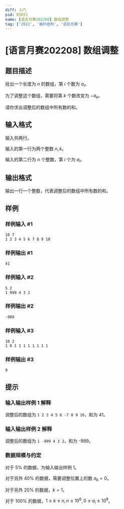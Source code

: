 ```yaml
---
diff: 入门
pid: B3651
name: [语言月赛202208] 数组调整
tag: ['2022', '循环结构', '语言月赛']
---
```

# [语言月赛202208] 数组调整
## 题目描述

给出一个长度为 $n$ 的数组，第 $i$ 个数为 $a_i$。

为了调整这个数组，需要将第 $k$ 个数改变为 $-a_k$。

请你求出调整后的数组中所有数的和。
## 输入格式

输入共两行。

输入的第一行为两个整数 $n,k$。

输入的第二行为 $n$ 个整数，第 $i$ 个为 $a_i$。
## 输出格式

输出一行一个整数，代表调整后的数组中所有数的和。
## 样例

### 样例输入 #1
```
10 7
1 2 3 4 5 6 7 8 9 10
```
### 样例输出 #1
```
41
```
### 样例输入 #2
```
5 2
1 999 4 3 2
```
### 样例输出 #2
```
-989
```
### 样例输入 #3
```
10 2
1 0 1 1 1 1 1 1 1 1
```
### 样例输出 #3
```
9
```
## 提示

### 输入输出样例 1 解释

调整后的数组为 `1 2 3 4 5 6 -7 8 9 10`，和为 41。

### 输入输出样例 2 解释

调整后的数组为 `1 -999 4 3 2`，和为 -989。

### 数据规模与约定

对于 $5\%$ 的数据，为输入输出样例 1。

对于另外 $40\%$ 的数据，需要调整位置上的数 $a_k=0$。

对于另外 $20\%$ 的数据，$k = 1$。

对于 $100\%$ 的数据，$1 \le k \le n, n \le 10^6,0 \le a_i \le 10^9$。
